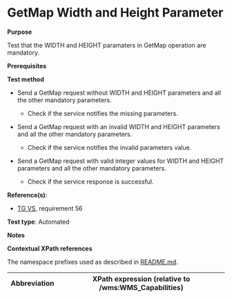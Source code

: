 # GetMap Width and Height Parameter

**Purpose**

Test that the WIDTH and HEIGHT paramaters in GetMap operation are mandatory.

**Prerequisites**

**Test method**

* Send a GetMap request without WIDTH and HEIGHT parameters and all the other mandatory parameters.

    * Check if the service notifies the missing parameters.

* Send a GetMap request with an invalid WIDTH and HEIGHT parameters and all the other mandatory parameters.

    * Check if the service notifies the invalid parameters value.

* Send a GetMap request with valid integer values for WIDTH and HEIGHT parameters and all the other mandatory parameters.

    * Check if the service response is successful.

**Reference(s)**:

* [TG VS](./README.md#ref_TG_VS), requirement 56

**Test type**: Automated

**Notes**

**Contextual XPath references**

The namespace prefixes used as described in [README.md](./README.md#namespaces).

Abbreviation                                               |  XPath expression (relative to /wms:WMS_Capabilities)
---------------------------------------------------------- | -------------------------------------------------------------------------

